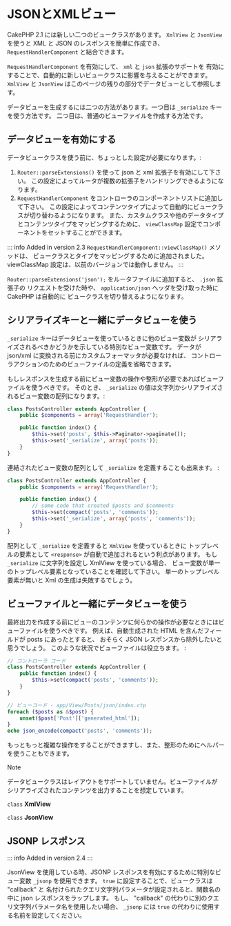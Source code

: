 # JSONとXMLビュー

CakePHP 2.1 には新しい二つのビュークラスがあります。 `XmlView` と `JsonView`
を使うと XML と JSON のレスポンスを簡単に作成でき、
`RequestHandlerComponent` と結合できます。

`RequestHandlerComponent` を有効にして、 `xml` と `json` 拡張のサポートを
有効にすることで、自動的に新しいビュークラスに影響を与えることができます。 `XmlView` と
`JsonView` はこのページの残りの部分でデータビューとして参照します。

データビューを生成するには二つの方法があります。一つ目は `_serialize` キーを使う方法です。
二つ目は、普通のビューファイルを作成する方法です。

## データビューを有効にする

データビュークラスを使う前に、ちょっとした設定が必要になります。:

1.  `Router::parseExtensions()` を使って json と xml 拡張子を有効にして下さい。
    この設定によってルータが複数の拡張子をハンドリングできるようになります。
2.  `RequestHandlerComponent` をコントローラのコンポーネントリストに追加して下さい。
    この設定によってコンテンツタイプによって自動的にビュークラスが切り替わるようになります。
    また、カスタムクラスや他のデータタイプとコンテンツタイプをマッピングするために、
    `viewClassMap` 設定でコンポーネントをセットすることができます。

::: info Added in version 2.3
`RequestHandlerComponent::viewClassMap()` メソッドは、 ビュークラスとタイプをマッピングするために追加されました。 viewClassMap 設定は、以前のバージョンでは動作しません。
:::

`Router::parseExtensions('json');` をルータファイルに追加すると、 `.json` 拡張子の
リクエストを受けた時や、 `application/json` ヘッダを受け取った時に CakePHP は自動的に
ビュークラスを切り替えるようになります。

## シリアライズキーと一緒にデータビューを使う

`_serialize` キーはデータビューを使っているときに他のビュー変数が
シリアライズされるべきかどうかを示している特別なビュー変数です。
データが json/xml に変換される前にカスタムフォーマッタが必要なければ、
コントローラアクションのためのビューファイルの定義を省略できます。

もしレスポンスを生成する前にビュー変数の操作や整形が必要であればビューファイルを使うべきです。
そのとき、 `_serialize` の値は文字列かシリアライズされるビュー変数の配列になります。:

``` php
class PostsController extends AppController {
    public $components = array('RequestHandler');

    public function index() {
        $this->set('posts', $this->Paginator->paginate());
        $this->set('_serialize', array('posts'));
    }
}
```

連結されたビュー変数の配列として `_serialize` を定義することも出来ます。 :

``` php
class PostsController extends AppController {
    public $components = array('RequestHandler');

    public function index() {
        // some code that created $posts and $comments
        $this->set(compact('posts', 'comments'));
        $this->set('_serialize', array('posts', 'comments'));
    }
}
```

配列として `_serialize` を定義すると `XmlView` を使っているときに
トップレベルの要素として `<response>` が自動で追加されるという利点があります。
もし `_serialize` に文字列を設定し XmlView を使っている場合、
ビュー変数が単一のトップレベル要素となっていることを確認して下さい。
単一のトップレベル要素が無いと Xml の生成は失敗するでしょう。

## ビューファイルと一緒にデータビューを使う

最終出力を作成する前にビューのコンテンツに何らかの操作が必要なときにはビューファイルを使うべきです。
例えば、自動生成された HTML を含んだフィールドが posts にあったとすると、
おそらく JSON レスポンスから除外したいと思うでしょう。
このような状況でビューファイルは役立ちます。 :

``` php
// コントローラ コード
class PostsController extends AppController {
    public function index() {
        $this->set(compact('posts', 'comments'));
    }
}

// ビューコード - app/View/Posts/json/index.ctp
foreach ($posts as &$post) {
    unset($post['Post']['generated_html']);
}
echo json_encode(compact('posts', 'comments'));
```

もっともっと複雑な操作をすることができますし、また、整形のためにヘルパーを使うこともできます。

> [!NOTE]
> データビュークラスはレイアウトをサポートしていません。ビューファイルが
> シリアライズされたコンテンツを出力することを想定しています。

`class` **XmlView**

`class` **JsonView**

## JSONP レスポンス

::: info Added in version 2.4
:::

JsonView を使用している時、JSONP レスポンスを有効にするために特別なビュー変数
`_jsonp` を使用できます。 `true` に設定することで、ビュークラスは "callback" と
名付けられたクエリ文字列パラメータが設定されると、関数名の中に json レスポンスをラップします。
もし、 "callback" の代わりに別のクエリ文字列パラメータ名を使用したい場合、 `_jsonp` には
`true` の代わりに使用する名前を設定してください。
